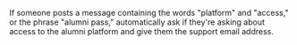 If someone posts a message containing the words "platform" and "access," or the phrase "alumni pass," automatically ask if they're asking about access to the alumni platform and give them the support email address.